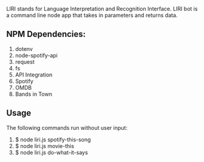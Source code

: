 LIRI stands for Language Interpretation and Recognition Interface. LIRI bot is a command line node app that takes in parameters and returns data.

<h2>NPM Dependencies:</h2>

1.  dotenv
2.  node-spotify-api
3.  request
4.  fs
5.  API Integration
6.  Spotify
7.  OMDB
8.  Bands in Town

<h2>Usage</h2>
The following commands run without user input:

1.  $ node liri.js spotify-this-song
2.  $ node liri.js movie-this
3.  $ node liri.js do-what-it-says
